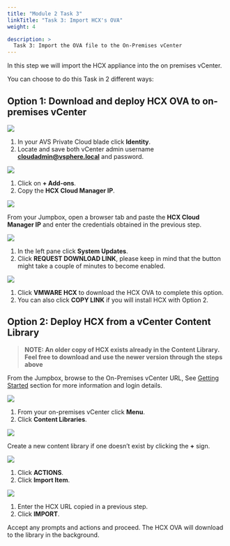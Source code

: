 ```yaml
---
title: "Module 2 Task 3"
linkTitle: "Task 3: Import HCX's OVA"
weight: 4

description: >
  Task 3: Import the OVA file to the On-Premises vCenter
---
```


In this step we will import the HCX appliance into the on premises vCenter.

You can choose to do this Task in 2 different ways:

## Option 1: Download and deploy HCX OVA to on-premises vCenter

![](Mod2Task3Pic1.png)

1. In your AVS Private Cloud blade click **Identity**.
2. Locate and save both vCenter admin username **cloudadmin@vsphere.local** and password.

![](Mod2Task3Pic2.png)

1. Click on **+ Add-ons**.
2. Copy the **HCX Cloud Manager IP**.

![](Mod2Task3Pic3.png)

From your Jumpbox, open a browser tab and paste the **HCX Cloud Manager IP** and enter the credentials obtained in the previous step.

![](Mod2Task3Pic4.png)

1. In the left pane click **System Updates**.
2. Click **REQUEST DOWNLOAD LINK**, please keep in mind that the button might take a couple of minutes to become enabled.

![](Mod2Task3Pic5.png)

1. Click **VMWARE HCX** to download the HCX OVA to complete this option.
2. You can also click **COPY LINK** if you will install HCX with Option 2.

## Option 2: Deploy HCX from a vCenter Content Library

>**NOTE: An older copy of HCX exists already in the Content Library. Feel free to download and use the newer version through the steps above**

From the Jumpbox, browse to the On-Premises vCenter URL, See [Getting Started](getting-started#on-premises-vmware-lab-environment) section for more information and login details.

![](Mod2Task3Pic6.png)

1. From your on-premises vCenter click **Menu**.
2. Click **Content Libraries**.

![](Mod2Task3Pic7.png)

Create a new content library if one doesn’t exist by clicking the **+** sign.

![](Mod2Task3Pic8.png)

1. Click **ACTIONS**.
2. Click **Import Item**.

![](Mod2Task3Pic9.png)

1. Enter the HCX URL copied in a previous step.
2. Click **IMPORT**.

Accept any prompts and actions and proceed. The HCX OVA will download to the library in the background.

